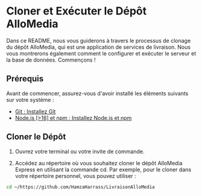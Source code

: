 # Cloner et Exécuter le Dépôt AlloMedia

Dans ce README, nous vous guiderons à travers le processus de clonage du dépôt AlloMedia, qui est une application de services de livraison. Nous vous montrerons également comment le configurer et exécuter le serveur et la base de données. Commençons !

## Prérequis

Avant de commencer, assurez-vous d'avoir installé les éléments suivants sur votre système :

- [Git : Installez Git](lien_vers_l_installation_de_Git)
- [Node.js [>16] et npm : Installez Node.js et npm](lien_vers_l_installation_de_Node.js)

## Cloner le Dépôt

1. Ouvrez votre terminal ou votre invite de commande.

2. Accédez au répertoire où vous souhaitez cloner le dépôt AlloMedia Express en utilisant la commande cd. Par exemple, pour le cloner dans votre répertoire personnel, vous pouvez utiliser :

```bash
cd ~/https://github.com/HamzaHarrass/LivraisonAlloMedia
